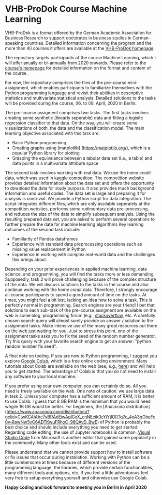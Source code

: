 # VHB-ProDok Course Machine Learning

VHB-ProDok is a format offered by the German Academic Association for Business Research to support doctorates in business studies in German-speaking countries. Detailed information concerning the program and the more than 40 courses it offers are available at the [VHB-ProDok homepage](https://www.vhbonline.org/en/events/prodok).

The repository targets participants of the course Machine Learning, which I will offer anually or bi-annually from 2020 onwards. Please refer to the [course's homepage](https://www.vhbonline.org/en/veranstaltungen/prodok/kurse-2020/translate-to-englisch-2004ms01) for detailed information on the format and content of the course.

For now, the repository comprises the files of the pre-course mini-assignment, which enables participants to familiarize themselves with the Python programming language and revisit their abilities in descriptive statistics and multivariate statistical analysis. Detailed solutions to the tasks will be provided during the course, 06. to 09. April, 2020 in Berlin.

The pre-course assigment comprises two tasks. The first tasks involves creating some synthetic (linearly seperable) data and fitting a logisitc regression classifier to that data. On the way, you will create some visualizations of both, the data and the classification model. The main learning objective associated with this task are:
* Basic Python programming
* Creating graphs using [matplotlib] (https://matplotlib.org/), which is a popular Python library for plotting
* Grasping the equivalance between a tabular data set (i.e., a table) and data points in a multivariate attribute space

The second task involves working with real data. We use the *home credit* data, which was used in [kaggle competition](https://www.kaggle.com/c/home-credit-default-risk). The competition website provides detailed information about the data set and offers the opportunity to download the data for study purpose. It also provides much background information and useful codes. The data set is large and preparing it for analysis is nontrivial. We provide a Python script for data integration. The script integrates different files, which are only available seperately at the competition websites, performs some rudimentary data pre-processing, and reduces the size of the data to simplify subsequent analysis. Using the resulting prepared data set, you are asked to perform several operations to further prepare the data for machine learning algorithms
Key learning outcomes of the second task include:

* Familiarity of Pandas dataframes
* Experience with standard data preprocessing operations such as missing value replacement in Python
* Experience in working with complex real-world data and the challenges this brings about.

Depending on your prior experiences in applied machine learning, data science, and programming, you will find the tasks more or less demanding. Supposedly, task 2 will prove challenging because of the complex structure of the data. We will discuss solutions to the tasks in the course and also continue working with the *home credit* data. Therefore, I strongly encourage all course participants to spend a good amount of time on the tasks. At times, you might feel a bit lost, lacking an idea how to solve a task. This is perfectly normal in programming. Search engines are your friend! I bet that solutions to each sub-task of the pre-course assigment are available on the web in some blog, programming forum (e.g., [stackoverflow](https://stackoverflow.com/), etc. A carefully chosen search query will almost surely provide an answer / solution to the
assignment tasks. Make intensive use of the many great resources out there on the web just waiting for you. Just to stress this point, one of the assignment tasks asks you to fix the seed of the random number generator. Try this query with your favorite search engine to get an answer: "python random number fix seed". 

A final note on tooling. If you are new to Python programming, I suggest you explore [Google Colab](https://colab.research.google.com), which is a free online coding environment. Many tutorials about Colab are available on the web (see, e.g., [here](https://www.tutorialspoint.com/google_colab/index.htm)) and will help you to get started. The advantage of Colab is that you do not need to install any software to your local machine. 

If you prefer using your own computer, you can certainly do so. All you need is freely available on the web. One note of caution: we use large data in task 2. Unless your computer has a sufficient amount of RAM, it is better to use Colab. I guess that 8 GB RAM is the minimum that you would need whgile 16 GB would be better. For beginners, the [Anaconda distribution] (https://www.anaconda.com/distribution/?gclid=CjwKCAiAhc7yBRAdEiwAplGxX_cnNEcik0eYiYjlORTq7c_4xA3gOhqFc0v-8pwNw5vC6ADTKwuFRhoC-98QAvD_BwE) of Python is probably the best choice and should include everything you need to get started. Regarding code editing, the use of Jupyter notebooks is common. [Visual Studio Code](https://code.visualstudio.com/) from Microsoft is another editor that gained some popularity in the community. Many other tools exist and can be used. 

Please understand that we cannot provide support how to install software or fix issues that occur during installation. Working with Python can be a little cumbersome at times because of different versions of the programming language, the libraries, which provide certain functionalities, many different tools and options, etc. If you feel a little adventurous feel very free to setup everything yourself and otherwise use Google Colab. 

**Happy coding and look forward to meeting you in Berlin in April 2020**

